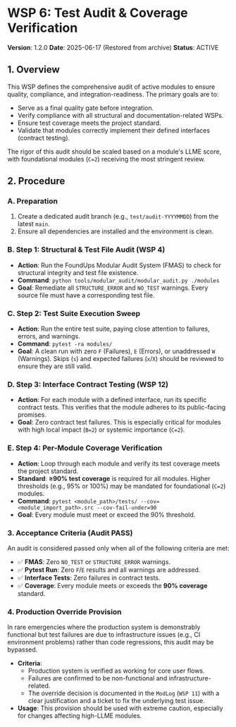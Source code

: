 # WSP 6: Test Audit & Coverage Verification

**Version**: 1.2.0
**Date**: 2025-06-17 (Restored from archive)
**Status**: ACTIVE

## 1. Overview

This WSP defines the comprehensive audit of active modules to ensure quality, compliance, and integration-readiness. The primary goals are to:
-   Serve as a final quality gate before integration.
-   Verify compliance with all structural and documentation-related WSPs.
-   Ensure test coverage meets the project standard.
-   Validate that modules correctly implement their defined interfaces (contract testing).

The rigor of this audit should be scaled based on a module's LLME score, with foundational modules (`C=2`) receiving the most stringent review.

## 2. Procedure

### A. Preparation
1.  Create a dedicated audit branch (e.g., `test/audit-YYYYMMDD`) from the latest `main`.
2.  Ensure all dependencies are installed and the environment is clean.

### B. Step 1: Structural & Test File Audit (WSP 4)
-   **Action**: Run the FoundUps Modular Audit System (FMAS) to check for structural integrity and test file existence.
-   **Command**: `python tools/modular_audit/modular_audit.py ./modules`
-   **Goal**: Remediate all `STRUCTURE_ERROR` and `NO_TEST` warnings. Every source file must have a corresponding test file.

### C. Step 2: Test Suite Execution Sweep
-   **Action**: Run the entire test suite, paying close attention to failures, errors, and warnings.
-   **Command**: `pytest -ra modules/`
-   **Goal**: A clean run with zero `F` (Failures), `E` (Errors), or unaddressed `W` (Warnings). Skips (`s`) and expected failures (`x`/`X`) should be reviewed to ensure they are still valid.

### D. Step 3: Interface Contract Testing (WSP 12)
-   **Action**: For each module with a defined interface, run its specific contract tests. This verifies that the module adheres to its public-facing promises.
-   **Goal**: Zero contract test failures. This is especially critical for modules with high local impact (`B=2`) or systemic importance (`C=2`).

### E. Step 4: Per-Module Coverage Verification
-   **Action**: Loop through each module and verify its test coverage meets the project standard.
-   **Standard**: **≥90% test coverage** is required for all modules. Higher thresholds (e.g., 95% or 100%) may be mandated for foundational (`C=2`) modules.
-   **Command**: `pytest <module_path>/tests/ --cov=<module_import_path>.src --cov-fail-under=90`
-   **Goal**: Every module must meet or exceed the 90% threshold.

### 3. Acceptance Criteria (Audit PASS)

An audit is considered passed only when all of the following criteria are met:
-   ✅ **FMAS**: Zero `NO_TEST` or `STRUCTURE_ERROR` warnings.
-   ✅ **Pytest Run**: Zero `F`/`E` results and all warnings are addressed.
-   ✅ **Interface Tests**: Zero failures in contract tests.
-   ✅ **Coverage**: Every module meets or exceeds the **90% coverage** standard.

### 4. Production Override Provision

In rare emergencies where the production system is demonstrably functional but test failures are due to infrastructure issues (e.g., CI environment problems) rather than code regressions, this audit may be bypassed.

-   **Criteria**:
    -   Production system is verified as working for core user flows.
    -   Failures are confirmed to be non-functional and infrastructure-related.
    -   The override decision is documented in the `ModLog` (`WSP 11`) with a clear justification and a ticket to fix the underlying test issue.
-   **Usage**: This provision should be used with extreme caution, especially for changes affecting high-LLME modules. 